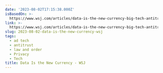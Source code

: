 ```yaml
---
date: '2023-08-02T17:15:38.000Z'
isBasedOn: >-
  https://www.wsj.com/articles/data-is-the-new-currency-big-tech-antitrust-free-services-platform-consumer-welfare-e5c74fb5?st=942rffn9ake8stv&reflink=desktopwebshare_permalink
link: >-
  https://www.wsj.com/articles/data-is-the-new-currency-big-tech-antitrust-free-services-platform-consumer-welfare-e5c74fb5?st=942rffn9ake8stv&reflink=desktopwebshare_permalink
slug: 2023-08-02-data-is-the-new-currency-wsj
tags:
  - ad tech
  - antitrust
  - law and order
  - Privacy
  - Tech
title: Data Is the New Currency - WSJ
---
```



